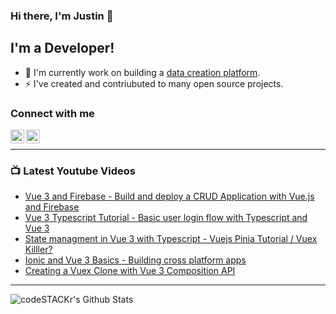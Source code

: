 ### Hi there, I'm Justin 👋

## I'm a Developer!

- 🔭 I'm currently work on building a [data creation platform](https://datatorch.io).
- ⚡ I've created and contriubuted to many open source projects.

### Connect with me

[<img align="left" alt="jsbroks | YouTube" width="22px" src="https://cdn.jsdelivr.net/npm/simple-icons@v3/icons/youtube.svg" />][youtube]
[<img align="left" alt="jsbroks | LinkedIn" width="22px" src="https://cdn.jsdelivr.net/npm/simple-icons@v3/icons/linkedin.svg" />][linkedin]

<br />

---

### 📺 Latest Youtube Videos

<!-- YOUTUBE:START -->
- [Vue 3 and Firebase - Build and deploy a CRUD Application with Vue.js and Firebase](https://www.youtube.com/watch?v=Htt8AKeF1Kw)
- [Vue 3 Typescript Tutorial - Basic user login flow with Typescript and Vue 3](https://www.youtube.com/watch?v=foZiwDb-YUE)
- [State managment in Vue 3 with Typescript - Vuejs Pinia Tutorial / Vuex Killler?](https://www.youtube.com/watch?v=sVj4rbbS_ws)
- [Ionic and Vue 3 Basics - Building cross platform apps](https://www.youtube.com/watch?v=CPsLkOe8a60)
- [Creating a Vuex Clone with Vue 3 Composition API](https://www.youtube.com/watch?v=QMx4lc2fiSs)
<!-- YOUTUBE:END -->

---

<img align="center" alt="codeSTACKr's Github Stats" src="https://github-readme-stats.vercel.app/api?username=jsbroks&show_icons=true&hide_border=true" >


[youtube]: https://www.youtube.com/channel/UCro4e-xxAYrgwt5cOccnE0A
[github]: https://www.github.com/jsbroks
[linkedin]: https://www.linkedin.com/in/jsbroks/
